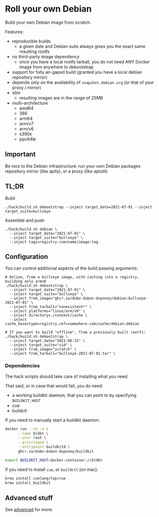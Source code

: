 # Roll your own Debian

Build your own Debian image from scratch.

Features:
 * reproducible builds
   * a given date and Debian suite always gives you the exact same resulting rootfs
 * no third-party image dependency
   * once you have a local rootfs tarball, you do not need ANY Docker image from anywhere to debootstrap
 * support for fully air-gaped build (granted you have a local debian repository mirror)
 * depends only on the availability of `snapshot.debian.org` (or that of your proxy / mirror)
 * slim
   * resulting images are in the range of 25MB
 * multi-architecture
   * amd64
   * 386
   * arm64
   * arm/v7
   * arm/v6
   * s390x
   * ppc64le

## Important

Be nice to the Debian infrastructure: run your own Debian packages repository mirror (like aptly), or a proxy (like aptutil)

## TL;DR

Build

```
./hack/build.sh debootstrap --inject target_date=2021-07-01 --inject target_suite=bullseye
```

Assemble and push

```
./hack/build.sh debian \
  --inject target_date="2021-07-01" \
  --inject target_suite="bullseye" \
  --inject tags=registry.com/name/image:tag
```

## Configuration

You can control additional aspects of the build passing arguments:

```
# Online, from a bullseye image, with caching into a registry, building only armv6
./hack/build.sh debootstrap \
  --inject target_date="2021-07-01" \
  --inject target_suite="bullseye" \
  --inject from_image="ghcr.io/dubo-dubon-duponey/debian:bullseye-2021-07-01" \
  --inject from_tarball="nonexistent*" \
  --inject platforms="linux/arm/v6" \
  --inject directory=./context/cache \
  --inject cache_base=type=registry,ref=somewhere.com/cache/debian:debian

# If you want to build "offline", from a previously built rootfs:
./hack/build.sh debootstrap \
  --inject target_date="2021-06-15" \
  --inject target_suite="sid" \
  --inject from_image="scratch" \
  --inject from_tarball="bullseye-2021-07-01.tar" \
```

### Dependencies

The hack scripts should take care of installing what you need.

That said, or in case that would fail, you do need:

 * a working buildkit daemon, that you can point to by specifying `BUILDKIT_HOST`
 * cue
 * buildctl

If you need to manually start a buildkit daemon:

```bash
docker run --rm -d \
      --name bldkt \
      --user root \
      --privileged \
      --entrypoint buildkitd \
      ghcr.io/dubo-dubon-duponey/buildkit

export BUILDKIT_HOST=docker-container://bldkt
```

If you need to install `cue`, or `buildctl` (on mac):

```bash
brew install cuelang/tap/cue
brew install buildkit
```

## Advanced stuff

See [advanced](ADVANCED.md) for more.
